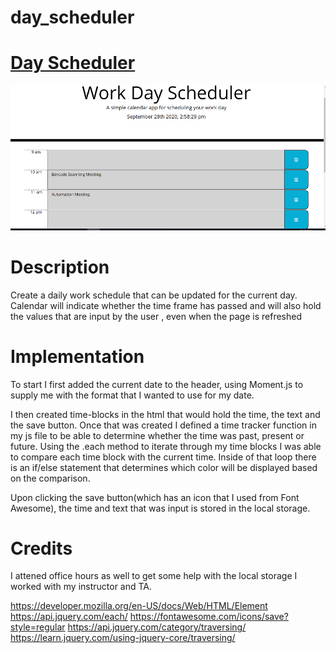 # day_scheduler

[Day Scheduler](https://kim-tor.github.io/day_scheduler/)
==================
![Image of Scheduler](work_day_schedule.png)

# Description
Create a daily work schedule that can be updated for the current day. Calendar will indicate whether the time frame has passed and will also hold the values that are input by the user , even when the page is refreshed

# Implementation
To start I first added the current date to the header, using Moment.js to supply me with the format that I wanted to use for my date. 

I then created time-blocks in the html that would hold the time, the text and the save button. Once that was created I defined a time tracker function in my js file to be able to determine whether the time was past, present or future. Using the .each method to iterate through my time blocks I was able to compare each time block with the current time. Inside of that loop there is an if/else statement that determines which color will be displayed based on the comparison. 

Upon clicking the save button(which has an icon that I used from Font Awesome), the time and text that was input is stored in the local storage. 


# Credits
I attened office hours as well to get some help with the local storage I worked with my instructor and TA.

https://developer.mozilla.org/en-US/docs/Web/HTML/Element
https://api.jquery.com/each/
https://fontawesome.com/icons/save?style=regular
https://api.jquery.com/category/traversing/
https://learn.jquery.com/using-jquery-core/traversing/